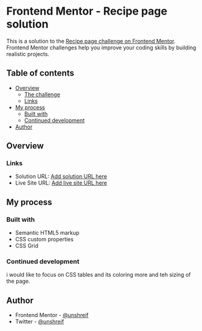 # Frontend Mentor - Recipe page solution

This is a solution to the [Recipe page challenge on Frontend Mentor](https://www.frontendmentor.io/challenges/recipe-page-KiTsR8QQKm). Frontend Mentor challenges help you improve your coding skills by building realistic projects. 

## Table of contents

- [Overview](#overview)
  - [The challenge](#recipe-page)
  - [Links](#links)
- [My process](#my-process)
  - [Built with](#built-with)
  - [Continued development](#continued-development)
- [Author](#author)


## Overview

### Links

- Solution URL: [Add solution URL here](https://github.com/unshreif/recipe)
- Live Site URL: [Add live site URL here](https://raw.githack.com/unshreif/recipe/main/index.html)

## My process

### Built with

- Semantic HTML5 markup
- CSS custom properties
- CSS Grid


### Continued development

i would like to focus on CSS tables and its coloring more and teh sizing of the page. 

## Author

- Frontend Mentor - [@unshreif](https://www.frontendmentor.io/profile/unshreif)
- Twitter - [@unshreif](https://www.twitter.com/unshreif)

